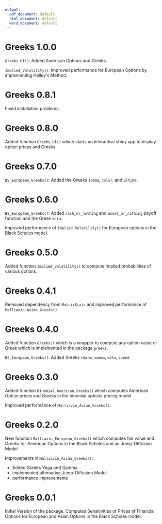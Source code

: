 ```yaml
---
output:
  pdf_document: default
  html_document: default
  word_document: default
---
```

# Greeks 1.0.0

`Greeks_UI()`: Added American Options and Greeks.

`Implied_Volatility()`: Improved performance for European Options by implementing
Halley's Method.

# Greeks 0.8.1

Fixed installation problems.

# Greeks 0.8.0

Added function `Greeks_UI()` which starts an interactive shiny app to display
option prices and Greeks.

# Greeks 0.7.0

`BS_European_Greeks()`: Added the Greeks `zomma`, `color`, and `ultima`.

# Greeks 0.6.0

`BS_European_Greeks()`: Added `cash_or_nothing` and `asset_or_nothing` payoff
function and the Greek `vera`.

Improved performance of `Implied_Volatility()` for European options in the Black
Scholes model.

# Greeks 0.5.0

Added function `Implied_Volatility()` to compute implied probabilities of
various options.

# Greeks 0.4.1

Removed dependency from `MatrixStats` and improved performance of
`Malliavin_Asian_Greeks()`.

# Greeks 0.4.0

Added function `Greeks()` which is a wrapper to compute any option value or
Greek which is implemented in the package `greeks`.

`BS_European_Greeks()`: Added Greeks `charm`, `vomma`, `veta`, `speed`.

# Greeks 0.3.0

Added function `Binomial_American_Greeks()` which computes American Option
prices and Greeks in the binomial options pricing model.

Improved performance of `Malliavin_Asian_Greeks()`.

# Greeks 0.2.0

New function `Malliavin_European_Greeks()` which computes fair value and Greeks
for American Options in the Black Scholes and an Jump-Diffusion Model

Improvements in `Malliavin_Asian_Greeks()`:

  - Added Greeks Vega and Gamma
  - Implemented alternative Jump-Diffusion Model
  - performance improvements


# Greeks 0.0.1

Initial Version of the package. Computes Sensitivities of Prices of Financial
Options for European and Asian Options in the Black Scholes model.

